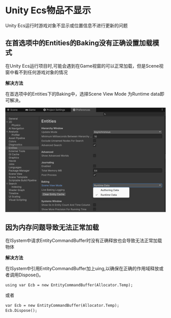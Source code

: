 # Unity Ecs物品不显示

Unity Ecs运行时游戏对象不显示或位置信息不进行更新的问题

## 在首选项中的Entities的Baking没有正确设置加载模式

在Unity Ecs运行项目时,可能会遇到在Game视窗的可以正常加载，但是Scene视窗中看不到任何游戏对象的情况


**解决方法**

在首选项中的Entities下的Baking中，选择Scene View Mode 为Runtime data即可解决。

![图片描述](/image/Entities_Baker.png)


## 因为内存问题导致无法正常加载

在ISystem中请求EntityCommandBuffer时没有正确释放也会导致无法正常加载物体

**解决方法**

在ISystem中引用EntityCommandBuffer加上uing,以确保在正确的作用域释放或者调用Dispose()。

```
using var Ecb = new EntityCommandBuffer(Allocator.Temp);
```
或者
```
var Ecb = new EntityCommandBuffer(Allocator.Temp);
Ecb.Dispose();
```